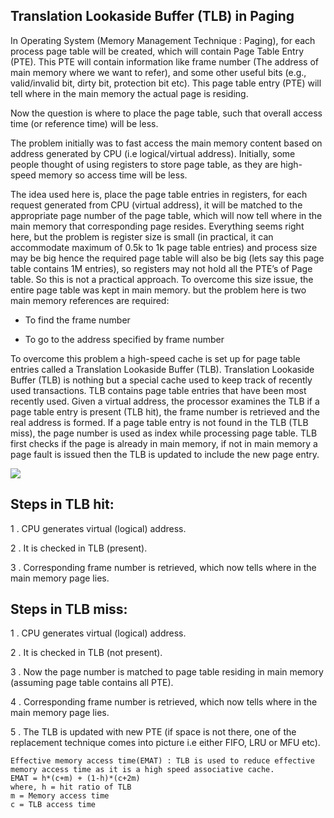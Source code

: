 ## Translation Lookaside Buffer (TLB) in Paging

In Operating System (Memory Management Technique : Paging), for each process page table will be created, which will contain Page Table Entry (PTE). This PTE will contain information like frame number (The address of main memory where we want to refer), and some other useful bits (e.g., valid/invalid bit, dirty bit, protection bit etc). This page table entry (PTE) will tell where in the main memory the actual page is residing. 

Now the question is where to place the page table, such that overall access time (or reference time) will be less. 

The problem initially was to fast access the main memory content based on address generated by CPU (i.e logical/virtual address). Initially, some people thought of using registers to store page table, as they are high-speed memory so access time will be less. 

The idea used here is, place the page table entries in registers, for each request generated from CPU (virtual address), it will be matched to the appropriate page number of the page table, which will now tell where in the main memory that corresponding page resides. Everything seems right here, but the problem is register size is small (in practical, it can accommodate maximum of 0.5k to 1k page table entries) and process size may be big hence the required page table will also be big (lets say this page table contains 1M entries), so registers may not hold all the PTE’s of Page table. So this is not a practical approach. 
To overcome this size issue, the entire page table was kept in main memory. but the problem here is two main memory references are required: 

- To find the frame number 
 
- To go to the address specified by frame number 
 
To overcome this problem a high-speed cache is set up for page table entries called a Translation Lookaside Buffer (TLB). Translation Lookaside Buffer (TLB) is nothing but a special cache used to keep track of recently used transactions. TLB contains page table entries that have been most recently used. Given a virtual address, the processor examines the TLB if a page table entry is present (TLB hit), the frame number is retrieved and the real address is formed. If a page table entry is not found in the TLB (TLB miss), the page number is used as index while processing page table. TLB first checks if the page is already in main memory, if not in main memory a page fault is issued then the TLB is updated to include the new page entry. 

![](https://github.com/nu11secur1ty/Kernel-and-Types-of-kernels/blob/master/TLB/screen/tlb1.jpg)

## Steps in TLB hit: 
 

1 . CPU generates virtual (logical) address. 
 
2 . It is checked in TLB (present). 
 
3 . Corresponding frame number is retrieved, which now tells where in the main memory page lies. 
 
## Steps in TLB miss: 
 

1 . CPU generates virtual (logical) address. 
 
2 . It is checked in TLB (not present). 
 
3 . Now the page number is matched to page table residing in main memory (assuming page table contains all PTE). 
 
4 . Corresponding frame number is retrieved, which now tells where in the main memory page lies. 
 
5 . The TLB is updated with new PTE (if space is not there, one of the replacement technique comes into picture i.e either FIFO, LRU or MFU etc). 

```
Effective memory access time(EMAT) : TLB is used to reduce effective memory access time as it is a high speed associative cache. 
EMAT = h*(c+m) + (1-h)*(c+2m) 
where, h = hit ratio of TLB 
m = Memory access time 
c = TLB access time 
```
